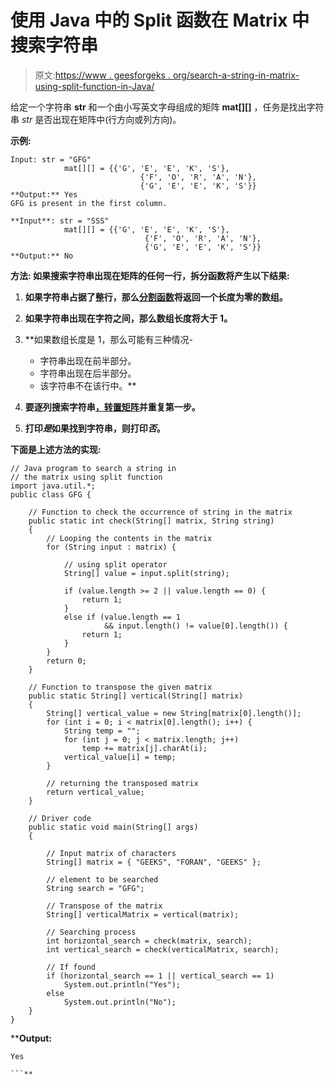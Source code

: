 # 使用 Java 中的 Split 函数在 Matrix 中搜索字符串

> 原文:[https://www . geesforgeks . org/search-a-string-in-matrix-using-split-function-in-Java/](https://www.geeksforgeeks.org/search-a-string-in-matrix-using-split-function-in-java/)

给定一个字符串 **str** 和一个由小写英文字母组成的矩阵 **mat[][]** ，任务是找出字符串 *str* 是否出现在矩阵中(行方向或列方向)。

**示例:**

```
Input: str = "GFG"
            mat[][] = {{'G', 'E', 'E', 'K', 'S'}, 
                             {'F', 'O', 'R', 'A', 'N'}, 
                             {'G', 'E', 'E', 'K', 'S'}}
**Output:** Yes
GFG is present in the first column.

**Input**: str = "SSS"
            mat[][] = {{'G', 'E', 'E', 'K', 'S'}, 
                              {'F', 'O', 'R', 'A', 'N'}, 
                              {'G', 'E', 'E', 'K', 'S'}}
**Output:** No 
```

****方法:**
如果搜索字符串出现在矩阵的任何一行，拆分函数将产生以下结果:**

1.  **如果字符串占据了整行，那么[分割函数](https://www.geeksforgeeks.org/split-string-java-examples/)将返回一个长度为零的数组。**
2.  **如果字符串出现在字符之间，那么数组长度将大于 1。**
3.  **如果数组长度是 1，那么可能有三种情况-

    *   字符串出现在前半部分。
    *   字符串出现在后半部分。
    *   该字符串不在该行中。** 
4.  **要逐列搜索字符串[，转置矩阵](https://www.geeksforgeeks.org/program-to-find-transpose-of-a-matrix/)并重复第一步。**
5.  **打印*是*如果找到字符串，则打印*否*。**

**下面是上述方法的实现:**

```
// Java program to search a string in
// the matrix using split function
import java.util.*;
public class GFG {

    // Function to check the occurrence of string in the matrix
    public static int check(String[] matrix, String string)
    {
        // Looping the contents in the matrix
        for (String input : matrix) {

            // using split operator
            String[] value = input.split(string);

            if (value.length >= 2 || value.length == 0) {
                return 1;
            }
            else if (value.length == 1
                     && input.length() != value[0].length()) {
                return 1;
            }
        }
        return 0;
    }

    // Function to transpose the given matrix
    public static String[] vertical(String[] matrix)
    {
        String[] vertical_value = new String[matrix[0].length()];
        for (int i = 0; i < matrix[0].length(); i++) {
            String temp = "";
            for (int j = 0; j < matrix.length; j++)
                temp += matrix[j].charAt(i);
            vertical_value[i] = temp;
        }

        // returning the transposed matrix
        return vertical_value;
    }

    // Driver code
    public static void main(String[] args)
    {

        // Input matrix of characters
        String[] matrix = { "GEEKS", "FORAN", "GEEKS" };

        // element to be searched
        String search = "GFG";

        // Transpose of the matrix
        String[] verticalMatrix = vertical(matrix);

        // Searching process
        int horizontal_search = check(matrix, search);
        int vertical_search = check(verticalMatrix, search);

        // If found
        if (horizontal_search == 1 || vertical_search == 1)
            System.out.println("Yes");
        else
            System.out.println("No");
    }
}
```

****Output:**

```
Yes

```**